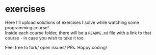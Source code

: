 # exercises

Here I'll upload solutions of exercises I solve while watching some programming course!<br>
Inside each course folder, there will be a `README.md` file with a link to that course - in case you wish to take it too.

Feel free to fork/ open issues/ PRs. Happy coding!
